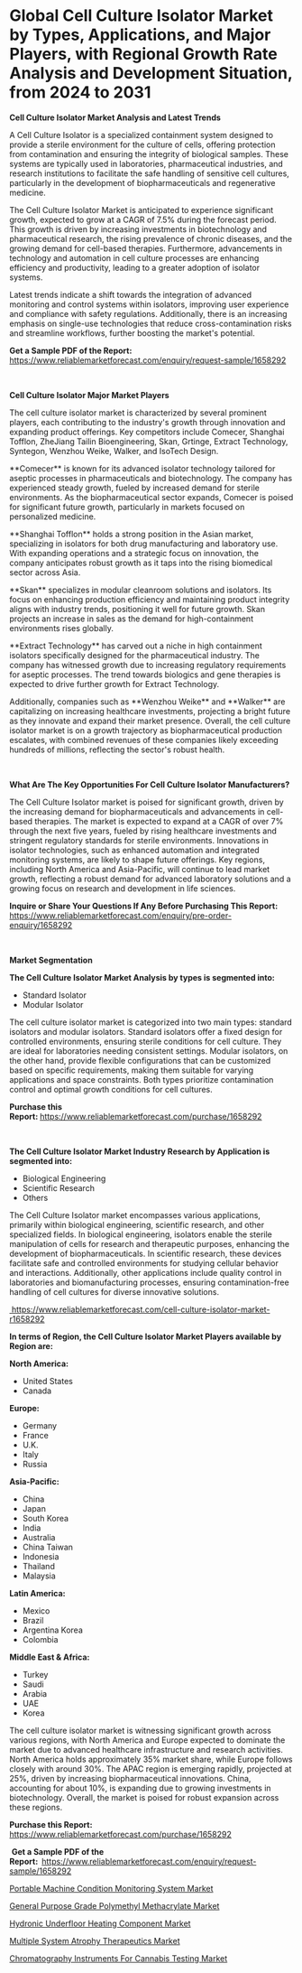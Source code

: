 <p><h1>Global Cell Culture Isolator Market by Types, Applications, and Major Players, with Regional Growth Rate Analysis and Development Situation, from 2024 to 2031</h1></p><p><strong>Cell Culture Isolator Market Analysis and Latest Trends</strong></p>
<p><p>A Cell Culture Isolator is a specialized containment system designed to provide a sterile environment for the culture of cells, offering protection from contamination and ensuring the integrity of biological samples. These systems are typically used in laboratories, pharmaceutical industries, and research institutions to facilitate the safe handling of sensitive cell cultures, particularly in the development of biopharmaceuticals and regenerative medicine.</p><p>The Cell Culture Isolator Market is anticipated to experience significant growth, expected to grow at a CAGR of 7.5% during the forecast period. This growth is driven by increasing investments in biotechnology and pharmaceutical research, the rising prevalence of chronic diseases, and the growing demand for cell-based therapies. Furthermore, advancements in technology and automation in cell culture processes are enhancing efficiency and productivity, leading to a greater adoption of isolator systems.</p><p>Latest trends indicate a shift towards the integration of advanced monitoring and control systems within isolators, improving user experience and compliance with safety regulations. Additionally, there is an increasing emphasis on single-use technologies that reduce cross-contamination risks and streamline workflows, further boosting the market's potential.</p></p>
<p><strong>Get a Sample PDF of the Report:&nbsp;</strong> <a href="https://www.reliablemarketforecast.com/enquiry/request-sample/1658292?utm_campaign=1134&utm_medium=2&utm_source=Github&utm_content=ia&utm_term=09122024&utm_id=cell-culture-isolator">https://www.reliablemarketforecast.com/enquiry/request-sample/1658292</a></p>
<p>&nbsp;</p>
<p><strong>Cell Culture Isolator Major Market Players</strong></p>
<p><p>The cell culture isolator market is characterized by several prominent players, each contributing to the industry's growth through innovation and expanding product offerings. Key competitors include Comecer, Shanghai Tofflon, ZheJiang Tailin Bioengineering, Skan, Grtinge, Extract Technology, Syntegon, Wenzhou Weike, Walker, and IsoTech Design.</p><p>**Comecer** is known for its advanced isolator technology tailored for aseptic processes in pharmaceuticals and biotechnology. The company has experienced steady growth, fueled by increased demand for sterile environments. As the biopharmaceutical sector expands, Comecer is poised for significant future growth, particularly in markets focused on personalized medicine.</p><p>**Shanghai Tofflon** holds a strong position in the Asian market, specializing in isolators for both drug manufacturing and laboratory use. With expanding operations and a strategic focus on innovation, the company anticipates robust growth as it taps into the rising biomedical sector across Asia.</p><p>**Skan** specializes in modular cleanroom solutions and isolators. Its focus on enhancing production efficiency and maintaining product integrity aligns with industry trends, positioning it well for future growth. Skan projects an increase in sales as the demand for high-containment environments rises globally.</p><p>**Extract Technology** has carved out a niche in high containment isolators specifically designed for the pharmaceutical industry. The company has witnessed growth due to increasing regulatory requirements for aseptic processes. The trend towards biologics and gene therapies is expected to drive further growth for Extract Technology.</p><p>Additionally, companies such as **Wenzhou Weike** and **Walker** are capitalizing on increasing healthcare investments, projecting a bright future as they innovate and expand their market presence. Overall, the cell culture isolator market is on a growth trajectory as biopharmaceutical production escalates, with combined revenues of these companies likely exceeding hundreds of millions, reflecting the sector's robust health.</p></p>
<p>&nbsp;</p>
<p><strong>What Are The Key Opportunities For Cell Culture Isolator Manufacturers?</strong></p>
<p><p>The Cell Culture Isolator market is poised for significant growth, driven by the increasing demand for biopharmaceuticals and advancements in cell-based therapies. The market is expected to expand at a CAGR of over 7% through the next five years, fueled by rising healthcare investments and stringent regulatory standards for sterile environments. Innovations in isolator technologies, such as enhanced automation and integrated monitoring systems, are likely to shape future offerings. Key regions, including North America and Asia-Pacific, will continue to lead market growth, reflecting a robust demand for advanced laboratory solutions and a growing focus on research and development in life sciences.</p></p>
<p><strong>Inquire or Share Your Questions If Any Before Purchasing This Report:</strong> <a href="https://www.reliablemarketforecast.com/enquiry/pre-order-enquiry/1658292?utm_campaign=1134&utm_medium=2&utm_source=Github&utm_content=ia&utm_term=09122024&utm_id=cell-culture-isolator">https://www.reliablemarketforecast.com/enquiry/pre-order-enquiry/1658292</a></p>
<p>&nbsp;</p>
<p><strong>Market Segmentation</strong></p>
<p><strong>The Cell Culture Isolator Market Analysis by types is segmented into:</strong></p>
<p><ul><li>Standard Isolator</li><li>Modular Isolator</li></ul></p>
<p><p>The cell culture isolator market is categorized into two main types: standard isolators and modular isolators. Standard isolators offer a fixed design for controlled environments, ensuring sterile conditions for cell culture. They are ideal for laboratories needing consistent settings. Modular isolators, on the other hand, provide flexible configurations that can be customized based on specific requirements, making them suitable for varying applications and space constraints. Both types prioritize contamination control and optimal growth conditions for cell cultures.</p></p>
<p><strong>Purchase this Report:&nbsp;</strong><a href="https://www.reliablemarketforecast.com/purchase/1658292?utm_campaign=1134&utm_medium=2&utm_source=Github&utm_content=ia&utm_term=09122024&utm_id=cell-culture-isolator">https://www.reliablemarketforecast.com/purchase/1658292</a></p>
<p>&nbsp;</p>
<p><strong>The Cell Culture Isolator Market Industry Research by Application is segmented into:</strong></p>
<p><ul><li>Biological Engineering</li><li>Scientific Research</li><li>Others</li></ul></p>
<p><p>The Cell Culture Isolator market encompasses various applications, primarily within biological engineering, scientific research, and other specialized fields. In biological engineering, isolators enable the sterile manipulation of cells for research and therapeutic purposes, enhancing the development of biopharmaceuticals. In scientific research, these devices facilitate safe and controlled environments for studying cellular behavior and interactions. Additionally, other applications include quality control in laboratories and biomanufacturing processes, ensuring contamination-free handling of cell cultures for diverse innovative solutions.</p></p>
<p><a href="https://www.reliablemarketforecast.com/cell-culture-isolator-market-r1658292?utm_campaign=1134&utm_medium=2&utm_source=Github&utm_content=ia&utm_term=09122024&utm_id=cell-culture-isolator">&nbsp;https://www.reliablemarketforecast.com/cell-culture-isolator-market-r1658292</a></p>
<p><strong>In terms of Region, the Cell Culture Isolator Market Players available by Region are:</strong></p>
<p>
    <p> <strong> North America: </strong>
        <ul>
            <li>United States</li>
            <li>Canada</li>
        </ul>
        </p> 
    <p> <strong> Europe: </strong>
        <ul>
            <li>Germany</li>
            <li>France</li>
            <li>U.K.</li>
            <li>Italy</li>
            <li>Russia</li>
        </ul>
        </p> 
    <p> <strong> Asia-Pacific: </strong>
        <ul>
            <li>China</li>
            <li>Japan</li>
            <li>South Korea</li>
            <li>India</li>
            <li>Australia</li>
            <li>China Taiwan</li>
            <li>Indonesia</li>
            <li>Thailand</li>
            <li>Malaysia</li>
        </ul>
        </p> 
    <p> <strong> Latin America: </strong>
        <ul>
            <li>Mexico</li>
            <li>Brazil</li>
            <li>Argentina Korea</li>
            <li>Colombia</li>
        </ul>
        </p> 
    <p> <strong> Middle East & Africa: </strong>
        <ul>
            <li>Turkey</li>
            <li>Saudi</li>
            <li>Arabia</li>
            <li>UAE</li>
            <li>Korea</li>
        </ul>
    </p>
    </p>
<p><p>The cell culture isolator market is witnessing significant growth across various regions, with North America and Europe expected to dominate the market due to advanced healthcare infrastructure and research activities. North America holds approximately 35% market share, while Europe follows closely with around 30%. The APAC region is emerging rapidly, projected at 25%, driven by increasing biopharmaceutical innovations. China, accounting for about 10%, is expanding due to growing investments in biotechnology. Overall, the market is poised for robust expansion across these regions.</p></p>
<p><strong>Purchase this Report: </strong><a href="https://www.reliablemarketforecast.com/purchase/1658292?utm_campaign=1134&utm_medium=2&utm_source=Github&utm_content=ia&utm_term=09122024&utm_id=cell-culture-isolator">https://www.reliablemarketforecast.com/purchase/1658292</a></p>
<p>&nbsp;<strong>Get a Sample PDF of the Report:&nbsp;&nbsp;</strong><a href="https://www.reliablemarketforecast.com/enquiry/request-sample/1658292?utm_campaign=1134&utm_medium=2&utm_source=Github&utm_content=ia&utm_term=09122024&utm_id=cell-culture-isolator">https://www.reliablemarketforecast.com/enquiry/request-sample/1658292</a></p>
<p><strong></strong></p>
<p><p><a href="https://www.linkedin.com/pulse/portable-machine-condition-monitoring-system-market-research-jajzc?utm_campaign=1134&utm_medium=2&utm_source=Github&utm_content=ia&utm_term=09122024&utm_id=cell-culture-isolator">Portable Machine Condition Monitoring System Market</a></p><p><a href="https://www.linkedin.com/pulse/exploring-growth-opportunities-general-purpose-grade-polymethyl-yrrse?utm_campaign=1134&utm_medium=2&utm_source=Github&utm_content=ia&utm_term=09122024&utm_id=cell-culture-isolator">General Purpose Grade Polymethyl Methacrylate Market</a></p><p><a href="https://www.linkedin.com/pulse/delving-growth-market-hydronic-underfloor-heating-component-expected-xo3hc?utm_campaign=1134&utm_medium=2&utm_source=Github&utm_content=ia&utm_term=09122024&utm_id=cell-culture-isolator">Hydronic Underfloor Heating Component Market</a></p><p><a href="https://www.linkedin.com/pulse/market-dynamics-future-trends-global-multiple-system-atrophy-hkksf?utm_campaign=1134&utm_medium=2&utm_source=Github&utm_content=ia&utm_term=09122024&utm_id=cell-culture-isolator">Multiple System Atrophy Therapeutics Market</a></p><p><a href="https://www.linkedin.com/pulse/compreh-proposis-fbaif?utm_campaign=1134&utm_medium=2&utm_source=Github&utm_content=ia&utm_term=09122024&utm_id=cell-culture-isolator">Chromatography Instruments For Cannabis Testing Market</a></p></p>